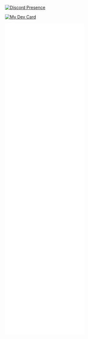 [![Discord Presence](https://lanyard-profile-readme.vercel.app/api/384432675697721344?theme=dark&bg=434c5e&animated=true&hideDiscrim=true&borderRadius=30px&idleMessage=being%20boring)](https://discord.com/users/384432675697721344)

<a href="https://app.daily.dev/Shndow"><img src="[https://github.com/shndowbots/shndowbots/blob/master/devcard.svg](https://github.com/shndowbots/shndowbots/blob/main/github-metrics.svg)" width="400" alt="My Dev Card"/></a>


![Metrics](https://github.com/shndowbots/shndowbots/blob/main/github-metrics.svg)
